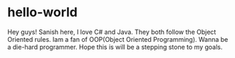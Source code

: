 # hello-world

Hey guys!
Sanish here, I love C# and Java. 
They both follow the Object Oriented rules.
Iam a fan of OOP(Object Oriented Programming).
Wanna be a die-hard programmer. 
Hope this is will be a stepping stone to my goals. 
